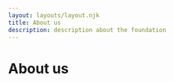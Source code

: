 ```yaml
---
layout: layouts/layout.njk
title: About us
description: description about the foundation
---
```


<h1 class="title">About us</h1>


